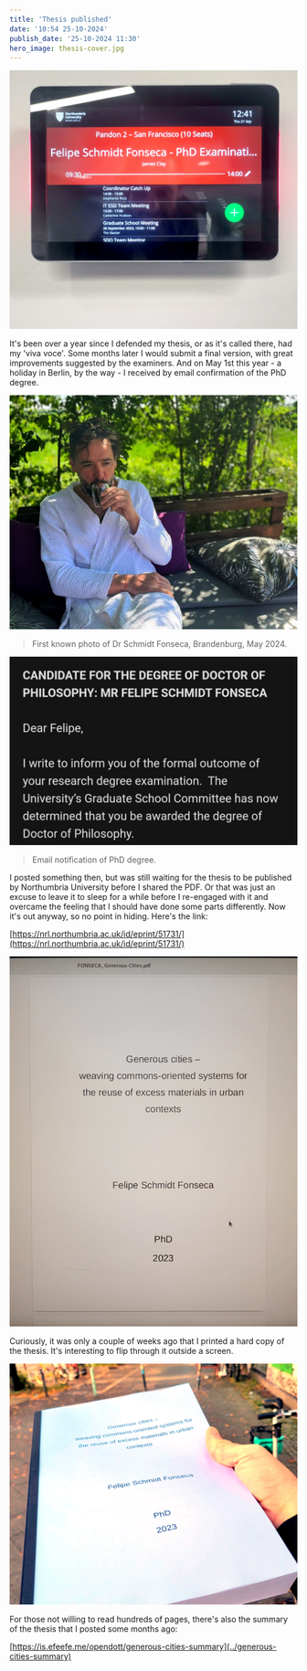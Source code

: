 ```yaml
---
title: 'Thesis published'
date: '10:54 25-10-2024'
publish_date: '25-10-2024 11:30'
hero_image: thesis-cover.jpg
---
```


![viva](viva.jpg "viva")

It's been over a year since I defended my thesis, or as it's called there, had my 'viva voce'. Some months later I would submit a final version, with great improvements suggested by the examiners. And on May 1st this year - a holiday in Berlin, by the way - I received by email confirmation of the PhD degree.

![DrSchmidtFonseca](DrSchmidtFonseca.jpg "DrSchmidtFonseca")

> First known photo of Dr Schmidt Fonseca, Brandenburg, May 2024.

![notification](notification.jpg "notification")

> Email notification of PhD degree.

I posted something then, but was still waiting for the thesis to be published by Northumbria University before I shared the PDF. Or that was just an excuse to leave it to sleep for a while before I re-engaged with it and overcame the feeling that I should have done some parts differently. Now it's out anyway, so no point in hiding. Here's the link:

[https://nrl.northumbria.ac.uk/id/eprint/51731/](https://nrl.northumbria.ac.uk/id/eprint/51731/)

![submitted](submitted.jpg "submitted")

Curiously, it was only a couple of weeks ago that I printed a hard copy of the thesis. It's interesting to flip through it outside a screen. 

![thesis-cover](thesis-cover.jpg "thesis-cover")

For those not willing to read hundreds of pages, there's also the summary of the thesis that I posted some months ago:

[https://is.efeefe.me/opendott/generous-cities-summary](../generous-cities-summary)